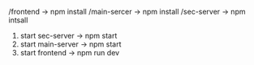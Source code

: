/frontend -> npm install
/main-sercer -> npm install
/sec-server -> npm intsall

1) start sec-server -> npm start
2) start main-server -> npm start
3) start frontend -> npm run dev